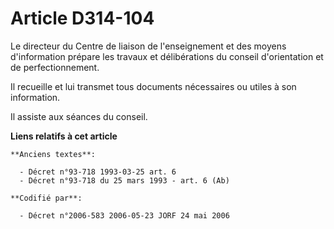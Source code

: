 # Article D314-104

Le directeur du Centre de liaison de l'enseignement et des moyens d'information prépare les travaux et délibérations du
conseil d'orientation et de perfectionnement.

Il recueille et lui transmet tous documents nécessaires ou utiles à son information.

Il assiste aux séances du conseil.

**Liens relatifs à cet article**

	**Anciens textes**:

	  - Décret n°93-718 1993-03-25 art. 6
	  - Décret n°93-718 du 25 mars 1993 - art. 6 (Ab)

	**Codifié par**:

	  - Décret n°2006-583 2006-05-23 JORF 24 mai 2006

